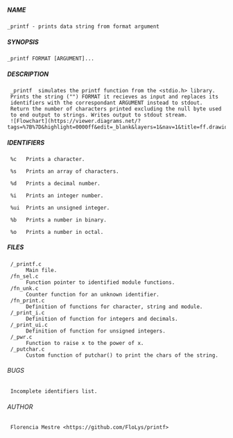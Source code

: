 ##### NAME
    _printf - prints data string from format argument

##### SYNOPSIS
    _printf FORMAT [ARGUMENT]...

##### DESCRIPTION
     _printf  simulates the printf function from the <stdio.h> library.
     Prints the string ("") FORMAT it recieves as input and replaces its
     identifiers with the correspondant ARGUMENT instead to stdout.
     Return the number of characters printed excluding the null byte used
     to end output to strings. Writes output to stdout stream.
     ![Flowchart](https://viewer.diagrams.net/?tags=%7B%7D&highlight=0000ff&edit=_blank&layers=1&nav=1&title=ff.drawio#R7Vxbc5s4FP4tffBsujPxIAkEPDZp0%2B5uttNt0m371FFAtmmw5QJO4v76lUDCiIuNL8R4p5lMgoR8dDvfOd85CA%2FQ5fTpbUTmk7%2BZT8MBNPynAXo9gBAgZPB%2FomaZ1TgQZxXjKPCzKmNVcRP8pPKTqnYR%2BDSWdVlVwliYBHO90mOzGfUSrY5EEXvUm41Y6GsVczKmlYobj4TV2s%2BBn0zULOxV%2FTsajCeqZ4Dd7M4d8e7HEVvMZH8zNqPZnSlRYuQc4wnx2WOhP%2FRmgC4jxpLsavp0SUOxrGrFPv%2Bx%2FBxe3%2BO3f%2F4T%2FyCfLv66ff%2FveSbsapuP5JOL6Cw5rGiYiX4g4UKupJxrslRLmy4OFUKMAbqYJNOQXwJ%2B%2BZ0myVKqAlkkjFexKJmwMZuR8JqxuWw3YrNENgOiTGf%2BK7HlvHwXMu8%2Bq7oKQiWYl1R70WWcROw%2B31bRIN8JUQjJHQ0v8m28ZCGL%2BK10I7ksn%2BuJnMxqdG9WtRf0KUi%2BiNkNLVn6qsbBr18%2FyYmnhaUsxPc08dRoWu6O3MWYLSJPLq374c01hre2m3wJJ7Gx%2FPn96su5mbUTAy%2FrGocvZVOaREveIKIhSYIHHQBE4mict8s%2F%2BoEFfHzQkJhHtjs0LMeByIKuCYBEylLhGusCs2FLGUUtq4rVBZklQQmJxjSpCOIaQZaFZnPRIC624BeF%2Ba%2BqUjWvV%2Fna9QW4ovNXJIxpRfE3q44ODU0papFQg5gCnrj6RMuCJoriV6V9orDSxbSUK2MRDQJsV2QahOLuOxo%2B0CTwSAmF5g4oXA%2BzWp3dDRS17eSeZcqzZnONeqxI5Tw3hrbrOJqCnivzviueVBM2GsU02VNj102%2BoLAjFnH3xOtEUdQY7z9dXw8gDvniXNxFmiLjHwvholINOI%2FTLX3FGwBj%2FpTunLrPr8bpf%2FtS%2FB5G2JkcqnVhDKzXxREPoHWoAUNMphxjF9nfavEQnbzIJwL4RF5W3eSETe8WcRGPRhmP1wsv8An%2F3CWbxSw1IUVYivYkDMYzXvA4bmhU7%2F3mxAtmY14yV6Xb1MgYmlESjUnkSfGwYqMySLPIp1EJzg80EmYjfCVHMw18Px1uwVzJjj9KVpWSAxYFP%2FmEiGqTzk6uUboa3LyorgYQjYhvEy%2BfZOHOnYktw9zauYpxU0Vq15oCZFhDoYB1rupxxSCBaQ9lq0mRP5pGs33Q4L%2B1dzJ66p2atXq9l1E%2BTfNoKwfX4NNyUlagZCuCVk%2FKSg5ro4N7No%2FW7KlaeDR7k0dzMdIp1zk09%2FNoUraLhm7hx9F7wQAPbYAMZHLOBxBEe9K8%2BjHYptYpQmAt%2Byw1tx1cAmTWf5cevB7V1TjrNlr0CNRbUsfdiGpvKedeAAVoE0Idx9T1UjmefUM4p4QOu12sVRF0Xuq6OyBUvVtOZV%2FsTGThc%2FDCpk5yWhhk%2FFZO47eBdcn%2FdMAS4amzxF1JYIXctQV7IzaBUcZlDQPERg3%2Fs7rif6gbR7Fn2m6XhMGatN1m4674n0rDteN%2Fu3HNmmTe8RMZ1ianYtpYJ2Td5TEq%2FsJy4NDABW6oDwTumDu0QAmOoG%2B5Q7OCTuVFuJ2btfYjFSfybR7xIY%2FOPG7xxYJ4EyK80u%2FKOfLRGsPh8KXqjQ8%2B61A5urJ5CMNgHgsgPU6ChN5wIyzuPEZkrhsD3Q00m3oNI9t4K7PW4Lu%2BVWfwCTV5JNGhwYelIKYu4ndq7D3uytxbFYWKaLKIhCqdnYNqlukZN3ZdBNCfHbVKLhy4NVtq1GxpZxkce82WSlx7fHM4bzvq9m7ALerVLiNDx61dR9TM5wQuqG7z%2FyNP11lI7xw9ogeoJfmCmx8joUM%2FRlIeqpQqsMoPYjfG9M%2BQzXK6CVJOLpslxbhtgHAiqg%2FcTarvWKau%2Bir1u6fmW%2FAENL8anitKLtSqVQAAWiaShJA0lVR4UMoHnfXTwPsPkF4Cp55eklXXdNS%2FhBMCztAAmpqjOsIKwdC1q2wmJ7IHpzOwo7zTsdjMvqmqXXNJR7bybluCY26y8hgrin2g9JIUja2SlUf9s%2FKwGpX3jNt3etJrHRq2o0ingga8ke47SD8feSi6j0p0H%2B%2Bd8mx3LFPB7vhPxt1fjOoXo9qdUZlYB5Dp9IJOgYoi9Yc5tVDXevqT3znQ%2BY6uHQBse4SjId2zp20HJduOnG5se7kfSz8kpdv2g3Gk6kmOkt0eEU832xW9Kxjslla%2BYuLni0Tk1M80U%2F%2ByeLQja6cn3lMXcJH%2BlhsGTTdaOwwNxRvS%2BB0%2Fl7kDvj9aUbrCHWDYyF2RsA6OVuCGbM7RMvYqvfTrWduue4pRaU%2FBsZ%2B1qff7%2BvHWjuHq0dEQw40ek5c%2B0CjgyyFo4TO%2Bz1MT5e1w5rpzF77niz%2FbufCtPS%2FQoyqMn8PzOn3S%2BR6%2BqVbV7N5oacNh%2FtZaup%2BxrL5Htg9l02lR6%2FNPtTSOx6RhLBZwQoUQGlIv4drKR7SYeUnAhOg7EqdVaSFrOErf2xbT5vsYjIKU2ZFRxvCyJnqorx%2BaOgFCtz6D1h%2B6B2081N%2BmwkpygRxAw8offxT5gdPZaVrYH1uZF1qeSm2M3285WxBgeU8f%2Bd%2BPbMp1unp4p2A11Zna3Gjqj6%2Fto9hMpL4mYtfs7PMYTTXMLYxm3f5sF%2Bri5hcaQhmk7iFlNEt5TRYGp%2FnQ9PTpN252i3E0lC%2B6bv2mRFO%2F3kzG3Wmf%2BSjOwiBODtiNiuA1Cx%2BcjNXHvOyTeJLHk%2BOQxHGtUShYf%2B2RSgenLEsnszFEytwXzXtdPG9bXSFz41mMDpBpHQSZTVLEp4MVD5qzOJDkh6tfRBImkMFGg%2ByAOOEcKYpVjaROSSSeIQhqJIA83BJTTQO74VZaBEJG%2BqaWcSixJwlQq48ANYF%2BJgvVpGagSsHtSb14cfWlR1lUu%2FpSKfTmPw%3D%3D)

##### IDENTIFIERS

     %c   Prints a character.

     %s   Prints an array of characters.

     %d   Prints a decimal number.

     %i   Prints an integer number.

     %ui  Prints an unsigned integer.

     %b   Prints a number in binary.

     %o   Prints a number in octal.

##### FILES
     /_printf.c
          Main file.
     /fn_sel.c
          Function pointer to identified module functions.
     /fn_unk.c
          Counter function for an unknown identifier.
     /fn_print.c
          Definition of functions for character, string and module.
     /_print_i.c
          Definition of function for integers and decimals.
     /_print_ui.c
          Definition of function for unsigned integers.
     /_pwr.c
          Function to raise x to the power of x.
     /_putchar.c
          Custom function of putchar() to print the chars of the string.

###### BUGS
     Incomplete identifiers list.

###### AUTHOR
     Florencia Mestre <https://github.com/FloLys/printf>
